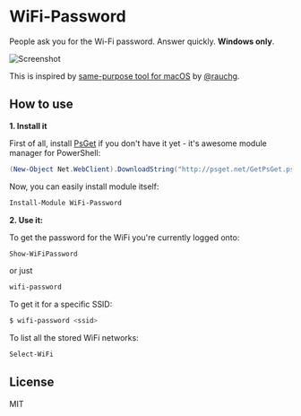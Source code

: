 # WiFi-Password

People ask you for the Wi-Fi password. Answer quickly. **Windows only**.

![Screenshot](https://cloud.githubusercontent.com/assets/557590/6204307/05ab9f88-b54f-11e4-9293-b2bd8c20a409.png)

This is inspired by [same-purpose tool for macOS](https://github.com/rauchg/wifi-password) by [@rauchg](https://github.com/rauchg).

## How to use

**1. Install it**

First of all, install [PsGet](http://psget.net/) if you don't have it yet - it's awesome module manager for PowerShell:

```powershell
(New-Object Net.WebClient).DownloadString("http://psget.net/GetPsGet.ps1") | iex
```

Now, you can easily install module itself:

```powershell
Install-Module WiFi-Password
```

**2. Use it:**

To get the password for the WiFi you're currently logged onto:

```powershell
Show-WiFiPassword
```

or just

```powershell
wifi-password
```

To get it for a specific SSID:

```powershell
$ wifi-password <ssid>
```

To list all the stored WiFi networks:

```powershell
Select-WiFi
```

## License

MIT
